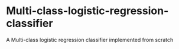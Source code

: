 # Multi-class-logistic-regression-classifier
A Multi-class logistic regression classifier implemented from scratch
